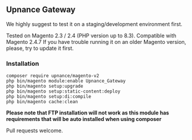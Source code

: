 ## Upnance Gateway

We highly suggest to test it on a staging/development environment first.

Tested on Magento 2.3 / 2.4 (PHP version up to 8.3).
Compatible with Magento 2.4.7
If you have trouble running it on an older Magento version, please, try to update it first.

### Installation
```
composer require upnance/magento-v2
php bin/magento module:enable Upnance_Gateway
php bin/magento setup:upgrade
php bin/magento setup:static-content:deploy
php bin/magento setup:di:compile
php bin/magento cache:clean
``` 

**Please note that FTP installation will not work as this module has requirements that will be auto installed when using composer**

Pull requests welcome.
